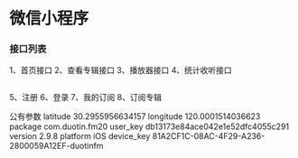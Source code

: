 # 微信小程序
### 接口列表
1、首页接口
2、查看专辑接口
3、播放器接口
4、统计收听接口
```

```
5、注册
6、登录
7、我的订阅
8、订阅专辑

公有参数
latitude
30.2955956634157
longitude
120.0001514036623
package
com.duotin.fm20
user_key
db13173e84ace042e1e52dfc4055c291
version
2.9.8
platform
iOS
device_key
81A2CF1C-08AC-4F29-A236-2800059A12EF-duotinfm




